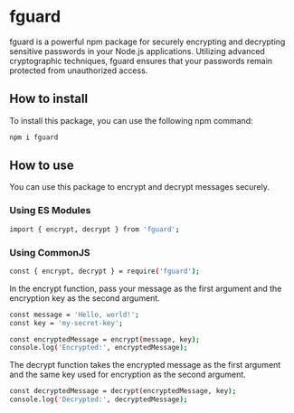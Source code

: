 # fguard
fguard is a powerful npm package for securely encrypting and decrypting sensitive passwords in your Node.js applications. Utilizing advanced cryptographic techniques, fguard ensures that your passwords remain protected from unauthorized access.
## How to install

To install this package, you can use the following npm command:

```bash
npm i fguard
```
## How to use
You can use this package to encrypt and decrypt messages securely.

### Using ES Modules
```bash
import { encrypt, decrypt } from 'fguard';
```
### Using CommonJS
```bash
const { encrypt, decrypt } = require('fguard');
```
In the encrypt function, pass your message as the first argument and the encryption key as the second argument. 
```bash
const message = 'Hello, world!';
const key = 'my-secret-key';

const encryptedMessage = encrypt(message, key);
console.log('Encrypted:', encryptedMessage);
```
The decrypt function takes the encrypted message as the first argument and the same key used for encryption as the second argument.
```bash
const decryptedMessage = decrypt(encryptedMessage, key);
console.log('Decrypted:', decryptedMessage);
```
